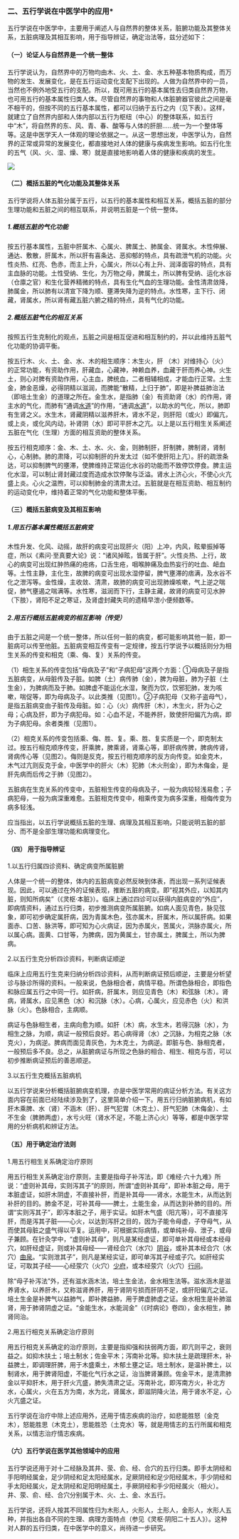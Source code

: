 ### 二、五行学说在中医学中的应用*

五行学说在中医学中，主要用于阐述人与自然界的整体关系，脏腑功能及其整体关系，五脏病理及其相互影响，用于指导辨证，确定治法等，兹分述如下：

#### （一）论证人与自然界是一个统一整体

五行学说认为，自然界中的万物均由木、火、土、金、水五种基本物质构成，而万物的发生、发展变化，是在五行运动变化支配下出现的。人做为自然界中的一员，当然也不例外地受五行的支配。所以，既可用五行的基本属性去归类自然界万物，也可用五行的基本属性归类人体。尽管自然界的事物和人体脏腑器官彼此之间是毫不相干的，但按不同的五行基本属性，都可以归纳于五行之内（见下表）。这样，就建立了自然界内部和人体内部以五行为枢纽（中心）的整体联系，如五行中“木”，将自然界的东、风、青、春、酸等与人体的肝胆……统一为一个整体等等。这是中医学天人一体观的理论依据之一。从这一思想出发，中医学认为，自然界的正常或异常的发展变化，都直接地对人体的健康与疾病发生影响。如五行化生的五气（风、火、湿、燥、寒）就是直接地影响着人体的健康和疾病的发生。

![](img/1表.jpg)

#### （二）概括五脏的气化功能及其整体关系

五行学说将人体五脏分属于五行，以五行的基本属性和相互关系，概括五脏的部分生理功能和五脏之间的相互联系，并说明五脏是一个统一整体。

##### 1.概括五脏的气化功能

按五行基本属性，五脏中肝属木、心属火、脾属土、肺属金、肾属水。木性伸展、通达、敷散，肝属木，所以肝有喜条达、恶抑郁的特点，具有疏泄气机的功能。火性炎热、红亮、色赤，而主上升，心属火，所以心有上升、润泽面容的特点，具有主血脉的功能。土性受纳、生化，为万物之母，脾属土，所以脾有受纳、运化水谷（仓廪之官）和生化营养精微的特点，具有生化气血的生理功能。金性清肃敛降，肺属金，所以肺有以清宣下降为顺、壅滞失降为逆的特点。水性寒，主下行、闭藏，肾属水，所以肾有藏五脏六腑之精的特点，具有气化的功能。

##### 2.概括五脏气化的相互关系

按照五行生克制化的观点，五脏之间是相互促进和相互制约的，并以此维持五脏气化功能的协调平衡。

按五行木、火、土、金、水、木的相生顺序：木生火，肝 （木）对维持心（火）的正常功能，有资助作用，肝藏血，心藏神，神赖血养，血藏于肝而养心神。火生土，则心对脾有资助作用，心主血，脾统血，二者相辅相成，才能血行正常。土生金，肺金恶燥，必得阴精以滋润，而脾能“散精，上归于肺”，即是补脾益肺治法（即培土生金）的道理之所在。金生水，是指肺（金）有资助肾（水）的作用，肾主水的气化，而肺有“通调[水道](https://www.gmzyjc.com/read/zjs/zjs3.1.1-3-0.1.3.3.28.md)”的作用，“通调[水道](https://www.gmzyjc.com/read/zjs/zjs3.1.1-3-0.1.3.3.28.md)”，以助水的气化，所以，肺即有生肾之义。水生木，肾藏阴精以滋养肝木，肾水不足，则肝阳（或火）即偏亢，或上炎，或化风内动，补肾阴（水）即可平肝木之亢。以上是以五行相生关系阐述五脏在气化（生理）方面的相互资助的整体关系。

按五行相克顺序：金、木、土、水、火、金，则肺制肝，肝制脾，脾制肾，肾制心，心制肺。肺的肃降，可以抑制肝的升发太过（如不使肝阳上亢）。肝的疏泄条达，可以抑制脾气的壅滞，使脾维持正常运化水谷的功能而不致停饮停食。脾主运化水湿，可以制止肾封藏过度而造成水饮停聚与泛溢。肾水上济心火，不使心火亢盛上炎。心火之温煦，可以抑制肺金的清肃太过。五脏就是在相互资助、相互制约的运动变化中，维持着正常的气化功能和整体平衡。

#### （三）概括五脏病变及其相互影响

##### 1.用五行基本属性概括五脏病变

木性升发、化风、动摇，故肝的病变可出现肝火（阳）上冲，内风，眩晕振掉等症，所以《素问·至真要大论》说：“诸风掉眩，皆属于肝”。火性炎热、上行，故心的病变可出现红肿热痛的疮疡，口舌生疮，咽喉肿痛及血热妄行的吐血、衄血等。土性主静，主化生，故脾的病变可出现水湿停留，脾气壅滞的痞满，及水谷不化之泄泻等。金性燥，主收敛、清肃，故肺的病变可出现肺燥咳嗽，气上逆之喘促，肺气壅遏之喘满等。水性寒，滋润而下行，主静主藏，故肾的病变可见水肿（下肢），肾阳不足之寒证，及肾虚封藏失司的遗精早泄小便频数等。

##### 2.用五行概括五脏病变的相互影响（传受）

由于五脏之间是一个统一整体，所以任何一脏的病变，都可能影响其他一脏，即一脏病可以传至他脏。五脏病变相互传变有一定规律，按五行学说予以概括则分为相生关系的传变和相克（乘、侮、复）关系的传变。

（1）相生关系的传变包括“母病及子”和“子病犯母”这两个方面：①母病及子是指五脏病变，从母脏传及子脏。如脾（土）病传肺（金），脾为母脏，肺为子脏（土生金），为脾病而及于肺。如脾虚不能运化水湿，聚而为饮，饮邪犯肺，发为咳嗽，喘促等，即为母病及子。以此类推（见图1）。②子病犯母（又称子盗母气），是指五脏病变由子脏传及母脏。如：心（火）病传肝（木），木生火，肝为心之母；心病及肝，即为子病犯母。如：心血不足，不能养肝，致使肝阳偏亢为病，即为子病犯母。余者类推（见图1）。

（2）相克关系的传变包括乘、侮、胜、复。乘、胜、复实质是一个，即克制太过。按五行相克顺序传变，肝乘脾，脾乘肾，肾乘心等，即肝病传脾，脾病传肾，肾病传心等（见图2）。侮则是反克，按五行相克顺序的反方向传变。如金克木，木气过亢则反克于金，中医学中的肝火（木）犯肺（木火刑金），即为木侮金，是肝先病而后传之于肺（见图2）。

五脏病在生克关系的传变中，五脏相生传变的母病及子，一般为病较轻浅易愈；子病犯母，一般为病深重难愈。五脏相克传变中，相乘传变为病多深重，相侮传变为病多轻浅。

应当指出，以五行学说概括五脏的生理、病理及其相互影响，只能说明五脏的部分、而不是全部生理功能和病理变化。

#### （四） 用于指导辨证

1.以五行归属四诊资料、确定病变所属脏腑

人体是一个统一的整体，体内的五脏病变必然反映到体表，而出现一系列证候表现。因此，可以通过在外的证候表现，推断五脏的病变。即“视其外应，以知其内脏，则知所病矣”（《灵枢·本脏》）。临床上通过四诊可以获得内脏病变的“外应”，即病情资料，通过五行归类，初步推测病变所属脏腑。如病人面见青色，脉见弦象，即可初步确定属肝病，因为青属木色，弦亦属木，肝属木，所以属肝病。如果面赤、口苦、脉洪等，即可知为心火病证，因为赤属火，苦属火，洪脉亦属火，所以属心病。面黄、口甘等，为脾病，因为黄属土，甘亦属土，脾属土，所以为脾病。

2.以五行生克分析四诊资料，判断病证顺逆

临床上应用五行生克来归纳分析四诊资料，从而判断病证预后顺逆，主要是分析望诊与脉诊所得的资料。一般来说，色脉相合者，病情平稳。所谓色脉相合，即指色和脉应属五行之中同一行。如肝病，肝属木，则应见青色（木）和弦脉（木）。肾病，肾属水，应见黑色（水）和沉脉（水）。心病，心属火，应见赤色（火）和洪脉（火）。色脉相合，主病顺。

病证与色脉相生者，主病向愈为顺。如肝（木）病，水生木，若得沉脉（水），为相生之脉，为顺，病证一般预后良好。若心病得肾（水）之沉脉，为相克之脉（水克火），为病逆。脾病而面见青灰色，为木克土，为病逆。即脏与色、脉相克者，一般预后多不良。总之，从脏腑病证与所现之色脉的相合、相生、相克与否，可以初步推断病证预后的善恶顺逆。

3.以五行生克概括五脏病机

以五行学说来分析概括脏腑病变机理，亦是中医学常用的病证分析方法。有关这方面内容在前面已经陆续涉及到了，这里简单介绍一下。用五行归纳脏腑病机，有如肝木乘脾、水（肾）不涵木（肝）、肝气犯胃（木克土）、肝气犯肺（木侮金）、土不生金（脾肺两虚），水亏火旺（肾水不足，不能上济心火）等等，都是中医学常用的分析病机和辨证方法。

#### （五）用于确定治疗法则

1.用五行相生关系确定治疗原则

用五行相生关系确定治疗原则，主要是指母子补泻法，即《难经·六十九难》所说：“虚则补其母，实则泻其子”的原则，所谓“虚则补其母”，即补本脏之母，用于本脏虚证，如肝木阴虚，不直接补肝，而是补其母——肾水，水能生木，从而达到补肝的目的。肺金不足，可补其母——脾土，土能生金，从而达到补肺的目的。所谓“实则泻其子”，即泻本脏之子，用于实证。如肝木气盛（阳亢等），可不直接泻肝，而是泻其子脏——心火，以达到泻肝之目的，因为子能令母虚，子夺母气，从而使其母脏之盛气得以平复。运用中，可根据实际病情，或单纯补母、泄子，或母子兼顾。在针灸学中，“虚则补其母”，则凡是某经虚证，即可单补其母经或本经母穴，如肝经虚证，则或补其母经——肾经合穴（水穴）[阴谷](https://www.gmzyjc.com/read/zjs/zjs3.1.7-8-0.0.2.3.10.md)，或补其本经合穴（水穴）[曲泉](https://www.gmzyjc.com/read/zjs/zjs3.1.9-12-0.0.4.3.8.md)。“实则泄其子”，则凡是某经实证，即可单泻其子经或子穴。如肝经实证，可取其子经——心经荥穴（火穴）[少府](https://www.gmzyjc.com/read/zjs/zjs3.1.4-6-0.0.2.3.8.md)，或本经荥穴（火穴）[行间](https://www.gmzyjc.com/read/zjs/zjs3.1.9-12-0.0.4.3.2.md)。

除“母子补泻法”外，还有滋水涵木法，培土生金法，金水相生法等。滋水涵木是滋养肾水，以养肝木，又称滋肾养肝，用于肾阴亏损而肝阴不足，或肝阳偏亢之证。培土生金是补脾气以益肺气，即补脾益肺，用于脾虚肺虚之证。金水相生是补肺滋肾，用于肺肾阴虚之证。“金能生水，水能润金”（《时病论》卷四），金水相生，肺肾同治。

2.用五行相克关系确定治疗原则

用五行相克关系确定的治疗原则，主要是指抑强和扶弱两方面，即亢则平之，衰则益之。如抑木扶土；培土制水；佐金平木；泻南补北等。抑木扶土是疏理肝木，补益脾土，即调理肝脾，用于木盛乘土，木郁土壅之证。培土制水，是温补脾土，以制肾水，用于脾肾阳虚，不能化气行水之证，治当脾肾兼顾。佐金平木，是清肃肺金以平抑肝木，用于肝火亢盛，肺失清肃之证。泻南补北，即泻南方火，补北方水，心属火，火在五方为南，水为北，肾属水，即滋阴降火法，用于肾水不足，心火亢盛之证。

五行学说在治疗中除上述应用外，还用于情志疾病的治疗，如悲能胜怒（金克木），怒能胜思（木克土），思能胜恐（土克水）等，就是用情志的五行所属和相克关系，以情志治疗情志疾病。

#### （六）五行学说在医学其他领域中的应用

五行学说还用于对十二经脉及其井、荥、俞、经、合穴的五行归类。即手太阴经和手阳明经属金，足少阴经和足太阳经属水，足厥阴经和足少阳经属木，手少阴经和手太阳经属火，足太阴经和足阳明经属土，手厥阴经和手少阳经属火（相火）。井、荥、俞、经、合穴分别属于木、火、土、金、水五行。

五行学说，还将人按其不同属性归为木形人，火形人，土形人，金形人，水形人五种，并指出各自不同的生理、病理方面特点（参见《灵枢·阴阳二十五人》）。这种对人群的五行归类，在中医学中的意义，尚待进一步研究。
